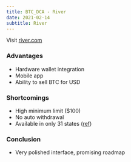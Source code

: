 ```yaml
---
title: BTC_DCA - River
date: 2021-02-14
subtitle: River
---
```


Visit [river.com](https://river.com)

### Advantages
  - Hardware wallet integration
  - Mobile app
  - Ability to sell BTC for USD

### Shortcomings
  - High minimum limit ($100)
  - No auto withdrawal
  - Available in only 31 states ([ref](https://river.com/support/knowledge-base/articles/account-eligibility-criteria-and-requirements))

### Conclusion
  - Very polished interface, promising roadmap
